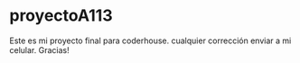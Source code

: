 # proyectoA113
Este es mi proyecto final para coderhouse. cualquier corrección enviar a mi celular. Gracias!